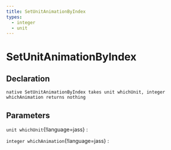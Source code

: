 ```yaml
---
title: SetUnitAnimationByIndex
types:
  - integer
  - unit
---
```


# SetUnitAnimationByIndex

## Declaration

```jass
native SetUnitAnimationByIndex takes unit whichUnit, integer whichAnimation returns nothing
```

## Parameters
`unit whichUnit`{!language=jass}
: 

`integer whichAnimation`{!language=jass}
: 
